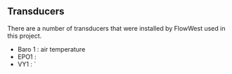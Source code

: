 ## Transducers 

There are a number of transducers that were installed by FlowWest
used in this project. 

* Baro 1 : air temperature
* EPO1 : 
* VY1 : `

